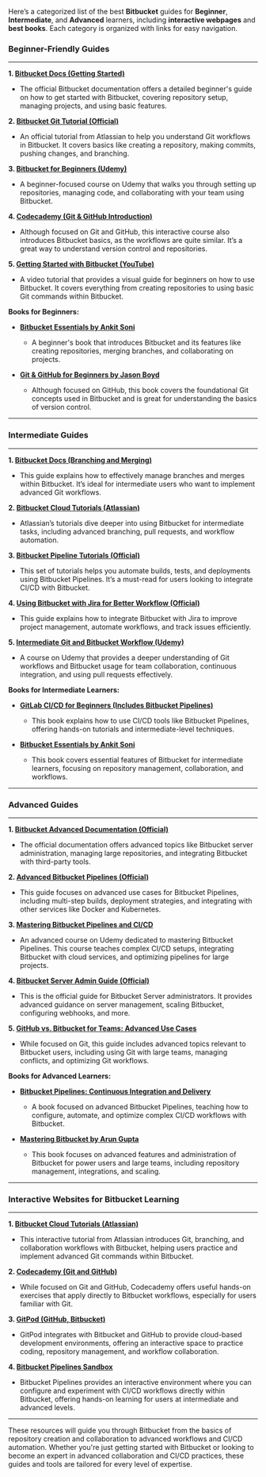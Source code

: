 Here’s a categorized list of the best **Bitbucket** guides for **Beginner**, **Intermediate**, and **Advanced** learners, including **interactive webpages** and **best books**. Each category is organized with links for easy navigation.

### **Beginner-Friendly Guides**
---
**1. [Bitbucket Docs (Getting Started)](https://support.atlassian.com/bitbucket-cloud/docs/get-started-with-bitbucket-cloud/)**
   - The official Bitbucket documentation offers a detailed beginner's guide on how to get started with Bitbucket, covering repository setup, managing projects, and using basic features.

**2. [Bitbucket Git Tutorial (Official)](https://www.atlassian.com/git/tutorials)**
   - An official tutorial from Atlassian to help you understand Git workflows in Bitbucket. It covers basics like creating a repository, making commits, pushing changes, and branching.

**3. [Bitbucket for Beginners (Udemy)](https://www.udemy.com/course/bitbucket-for-beginners/)**
   - A beginner-focused course on Udemy that walks you through setting up repositories, managing code, and collaborating with your team using Bitbucket.

**4. [Codecademy (Git & GitHub Introduction)](https://www.codecademy.com/learn/learn-git)**
   - Although focused on Git and GitHub, this interactive course also introduces Bitbucket basics, as the workflows are quite similar. It’s a great way to understand version control and repositories.

**5. [Getting Started with Bitbucket (YouTube)](https://www.youtube.com/watch?v=ynX8O1gYQQs)**
   - A video tutorial that provides a visual guide for beginners on how to use Bitbucket. It covers everything from creating repositories to using basic Git commands within Bitbucket.

**Books for Beginners:**
   - **[Bitbucket Essentials by Ankit Soni](https://www.amazon.com/Bitbucket-Essentials-Ankit-Soni/dp/1785287405)**
     - A beginner's book that introduces Bitbucket and its features like creating repositories, merging branches, and collaborating on projects.
   
   - **[Git & GitHub for Beginners by Jason Boyd](https://www.amazon.com/Git-GitHub-Beginners-Edition-Developers/dp/1484205926)**
     - Although focused on GitHub, this book covers the foundational Git concepts used in Bitbucket and is great for understanding the basics of version control.

---

### **Intermediate Guides**
---
**1. [Bitbucket Docs (Branching and Merging)](https://support.atlassian.com/bitbucket-cloud/docs/branching-strategy/)**
   - This guide explains how to effectively manage branches and merges within Bitbucket. It’s ideal for intermediate users who want to implement advanced Git workflows.

**2. [Bitbucket Cloud Tutorials (Atlassian)](https://www.atlassian.com/git/tutorials/using-branches)**
   - Atlassian’s tutorials dive deeper into using Bitbucket for intermediate tasks, including advanced branching, pull requests, and workflow automation.

**3. [Bitbucket Pipeline Tutorials (Official)](https://www.atlassian.com/git/tutorials/learn-git-with-bitbucket-pipelines)**
   - This set of tutorials helps you automate builds, tests, and deployments using Bitbucket Pipelines. It’s a must-read for users looking to integrate CI/CD with Bitbucket.

**4. [Using Bitbucket with Jira for Better Workflow (Official)](https://www.atlassian.com/software/jira/guides/bitbucket)**
   - This guide explains how to integrate Bitbucket with Jira to improve project management, automate workflows, and track issues efficiently.

**5. [Intermediate Git and Bitbucket Workflow (Udemy)](https://www.udemy.com/course/git-and-github-for-developers/)**
   - A course on Udemy that provides a deeper understanding of Git workflows and Bitbucket usage for team collaboration, continuous integration, and using pull requests effectively.

**Books for Intermediate Learners:**
   - **[GitLab CI/CD for Beginners (Includes Bitbucket Pipelines)](https://www.amazon.com/dp/B08FXZ3Z1Q)**
     - This book explains how to use CI/CD tools like Bitbucket Pipelines, offering hands-on tutorials and intermediate-level techniques.
   
   - **[Bitbucket Essentials by Ankit Soni](https://www.amazon.com/Bitbucket-Essentials-Ankit-Soni/dp/1785287405)**
     - This book covers essential features of Bitbucket for intermediate learners, focusing on repository management, collaboration, and workflows.

---

### **Advanced Guides**
---
**1. [Bitbucket Advanced Documentation (Official)](https://support.atlassian.com/bitbucket-cloud/docs/advanced-usage/)**
   - The official documentation offers advanced topics like Bitbucket server administration, managing large repositories, and integrating Bitbucket with third-party tools.

**2. [Advanced Bitbucket Pipelines (Official)](https://www.atlassian.com/continuous-delivery/bitbucket-pipelines)**
   - This guide focuses on advanced use cases for Bitbucket Pipelines, including multi-step builds, deployment strategies, and integrating with other services like Docker and Kubernetes.

**3. [Mastering Bitbucket Pipelines and CI/CD](https://www.udemy.com/course/mastering-bitbucket-pipelines-and-cicd/)**
   - An advanced course on Udemy dedicated to mastering Bitbucket Pipelines. This course teaches complex CI/CD setups, integrating Bitbucket with cloud services, and optimizing pipelines for large projects.

**4. [Bitbucket Server Admin Guide (Official)](https://confluence.atlassian.com/bitbucketserver/bitbucket-server-documentation-776640098.html)**
   - This is the official guide for Bitbucket Server administrators. It provides advanced guidance on server management, scaling Bitbucket, configuring webhooks, and more.

**5. [GitHub vs. Bitbucket for Teams: Advanced Use Cases](https://www.atlassian.com/git/tutorials/advanced-git)**
   - While focused on Git, this guide includes advanced topics relevant to Bitbucket users, including using Git with large teams, managing conflicts, and optimizing Git workflows.

**Books for Advanced Learners:**
   - **[Bitbucket Pipelines: Continuous Integration and Delivery](https://www.amazon.com/Bitbucket-Pipelines-Continuous-Integration-Delivery/dp/1800564172)**
     - A book focused on advanced Bitbucket Pipelines, teaching how to configure, automate, and optimize complex CI/CD workflows with Bitbucket.

   - **[Mastering Bitbucket by Arun Gupta](https://www.amazon.com/Mastering-Bitbucket-Arun-Gupta/dp/1785282345)**
     - This book focuses on advanced features and administration of Bitbucket for power users and large teams, including repository management, integrations, and scaling.

---

### **Interactive Websites for Bitbucket Learning**
---
**1. [Bitbucket Cloud Tutorials (Atlassian)](https://www.atlassian.com/git/tutorials)**
   - This interactive tutorial from Atlassian introduces Git, branching, and collaboration workflows with Bitbucket, helping users practice and implement advanced Git commands within Bitbucket.

**2. [Codecademy (Git and GitHub)](https://www.codecademy.com/learn/learn-git)**
   - While focused on Git and GitHub, Codecademy offers useful hands-on exercises that apply directly to Bitbucket workflows, especially for users familiar with Git.

**3. [GitPod (GitHub, Bitbucket)](https://www.gitpod.io/)**
   - GitPod integrates with Bitbucket and GitHub to provide cloud-based development environments, offering an interactive space to practice coding, repository management, and workflow collaboration.

**4. [Bitbucket Pipelines Sandbox](https://bitbucket.org/product/features/pipelines)**
   - Bitbucket Pipelines provides an interactive environment where you can configure and experiment with CI/CD workflows directly within Bitbucket, offering hands-on learning for users at intermediate and advanced levels.

---

These resources will guide you through Bitbucket from the basics of repository creation and collaboration to advanced workflows and CI/CD automation. Whether you're just getting started with Bitbucket or looking to become an expert in advanced collaboration and CI/CD practices, these guides and tools are tailored for every level of expertise.
